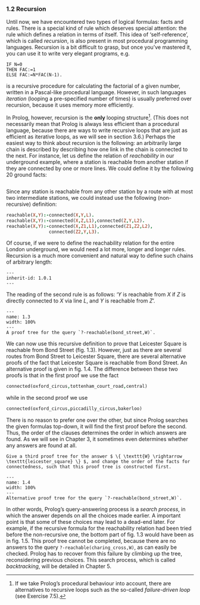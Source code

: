 ### 1.2 Recursion ###

Until now, we have encountered two types of logical formulas: facts and rules. There is a special kind of rule which deserves special attention: the rule which defines a relation in terms of itself. This idea of &lsquo;self-reference&rsquo;, which is called *recursion*, is also present in most procedural programming languages. Recursion is a bit difficult to grasp, but once you&rsquo;ve mastered it, you can use it to write very elegant programs, e.g.
```text
IF N=0
THEN FAC:=1
ELSE FAC:=N*FAC(N-1).
```
is a recursive procedure for calculating the factorial of a given number, written in a Pascal-like procedural language. However, in such languages *iteration* (looping a pre-specified number of times) is usually preferred over recursion, because it uses memory more efficiently.

In Prolog, however, recursion is the **only** looping structure[^1]. (This does not necessarily mean that Prolog is always less efficient than a procedural language, because there are ways to write recursive loops that are just as efficient as iterative loops, as we will see in section 3.6.) Perhaps the easiest way to think about recursion is the following: an arbitrarily large chain is described by describing how one link in the chain is connected to the next. For instance, let us define the relation of *reachability* in our underground example, where a station is reachable from another station if they are connected by one or more lines. We could define it by the following 20 ground facts:
```{swish} 1.1.1
```
Since any station is reachable from any other station by a route with at most two intermediate stations, we could instead use the following (non-recursive) definition:
```Prolog
reachable(X,Y):-connected(X,Y,L).
reachable(X,Y):-connected(X,Z,L1),connected(Z,Y,L2).
reachable(X,Y):-connected(X,Z1,L1),connected(Z1,Z2,L2),
                connected(Z2,Y,L3).
```
Of course, if we were to define the reachability relation for the entire London underground, we would need a lot more, longer and longer rules. Recursion is a much more convenient and natural way to define such chains of arbitrary length:
```{swish} 1.1.2
---
inherit-id: 1.0.1
---
```
The reading of the second rule is as follows: &lsquo;*Y* is reachable from *X* if *Z* is directly connected to *X* via line *L*, and *Y* is reachable from *Z*&rsquo;.

```{figure} ../images/part_i/image006.svg
---
name: 1.3
width: 100%
---
A proof tree for the query `?-reachable(bond_street,W)`.
```

We can now use this recursive definition to prove that Leicester Square is reachable from Bond Street (fig. 1.3). However, just as there are several routes from Bond Street to Leicester Square, there are several alternative proofs of the fact that Leicester Square is reachable from Bond Street. An alternative proof is given in fig. 1.4. The difference between these two proofs is that in the first proof we use the fact
```Prolog
connected(oxford_circus,tottenham_court_road,central)
```
while in the second proof we use
```Prolog
connected(oxford_circus,piccadilly_circus,bakerloo)
```
There is no reason to prefer one over the other, but since Prolog searches the given formulas top-down, it will find the first proof before the second. Thus, the order of the clauses determines the order in which answers are found. As we will see in Chapter 3, it sometimes even determines whether any answers are found at all.

```{exercise} 1.3
Give a third proof tree for the answer $ \{ \texttt{W} \rightarrow \texttt{leicester_square} \} $, and change the order of the facts for connectedness, such that this proof tree is constructed first.
```

```{figure} ../images/part_i/image008.svg
---
name: 1.4
width: 100%
---
Alternative proof tree for the query `?-reachable(bond_street,W)`.
```

In other words, Prolog&rsquo;s query-answering process is a *search process*, in which the answer depends on all the choices made earlier. A important point is that some of these choices may lead to a dead-end later. For example, if the recursive formula for the reachability relation had been tried before the non-recursive one, the bottom part of fig. 1.3 would have been as in fig. 1.5. This proof tree cannot be completed, because there are no answers to the query `?-reachable(charing_cross,W)`, as can easily be checked. Prolog has to recover from this failure by climbing up the tree, reconsidering previous choices. This search process, which is called *backtracking*, will be detailed in Chapter 5.

[^1]: If we take Prolog&rsquo;s procedural behaviour into account, there are alternatives to recursive loops such as the so-called *failure-driven loop* (see Exercise 7.5).

